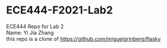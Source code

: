 # ECE444-F2021-Lab2
ECE444 Repo for Lab 2
<br>
Name: Yi Jia Zhang
<br>
this repo is a clone of https://github.com/miguelgrinberg/flasky
